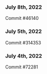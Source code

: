 ### July 8th, 2022

Commit #46140

### July 5th, 2022

Commit #314353


### July 4th, 2022

Commit #72281
